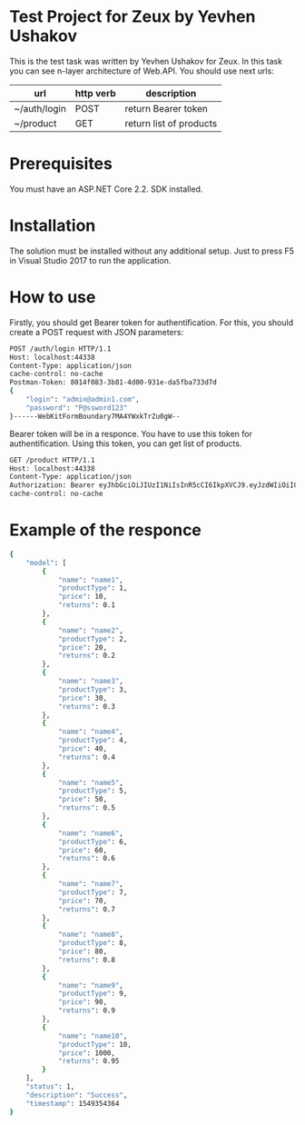 # Test Project for Zeux by Yevhen Ushakov
This is the test task was written by Yevhen Ushakov for Zeux.
In this task you can see n-layer architecture of Web.API.
You should use next urls:

| url | http verb | description |
| ------ | ------ | ------ |
| ~/auth/login | POST | return Bearer token |
| ~/product | GET | return list of products|

# Prerequisites
You must have an ASP.NET Core 2.2. SDK installed.

# Installation
The solution must be installed without any additional setup. Just to press F5 in Visual Studio 2017 to run the application.

# How to use
Firstly, you should get Bearer token for authentification. For this, you should create a POST request with JSON parameters: 
```sh
POST /auth/login HTTP/1.1
Host: localhost:44338
Content-Type: application/json
cache-control: no-cache
Postman-Token: 8014f083-3b81-4d00-931e-da5fba733d7d
{
	"login": "admin@admin1.com",
	"password": "P@ssword123"
}------WebKitFormBoundary7MA4YWxkTrZu0gW--
```

Bearer token will be in a responce.
You have to use this token for authentification.
Using this token, you can get list of products.
```sh
GET /product HTTP/1.1
Host: localhost:44338
Content-Type: application/json
Authorization: Bearer eyJhbGciOiJIUzI1NiIsInR5cCI6IkpXVCJ9.eyJzdWIiOiI0ZDI2ZjU2Yy05YTI4LWU5MTEtYTgzMC01NGVlNzViNDZiYmEiLCJqdGkiOiJmNThhNmFlOC04M2ExLTRkYmUtYjhhZS03OTJlMWY0NTQyNDIiLCJleHAiOjE1NTE5MDA3MTksImlzcyI6InlldmhlbnVzaGFrb3YuY29tIn0.Pfzg1wWgLG7shUFCOzg43PcPt6FvZIggfUHFXFinoY0
cache-control: no-cache
```

# Example of the responce

```sh
{
    "model": [
        {
            "name": "name1",
            "productType": 1,
            "price": 10,
            "returns": 0.1
        },
        {
            "name": "name2",
            "productType": 2,
            "price": 20,
            "returns": 0.2
        },
        {
            "name": "name3",
            "productType": 3,
            "price": 30,
            "returns": 0.3
        },
        {
            "name": "name4",
            "productType": 4,
            "price": 40,
            "returns": 0.4
        },
        {
            "name": "name5",
            "productType": 5,
            "price": 50,
            "returns": 0.5
        },
        {
            "name": "name6",
            "productType": 6,
            "price": 60,
            "returns": 0.6
        },
        {
            "name": "name7",
            "productType": 7,
            "price": 70,
            "returns": 0.7
        },
        {
            "name": "name8",
            "productType": 8,
            "price": 80,
            "returns": 0.8
        },
        {
            "name": "name9",
            "productType": 9,
            "price": 90,
            "returns": 0.9
        },
        {
            "name": "name10",
            "productType": 10,
            "price": 1000,
            "returns": 0.95
        }
    ],
    "status": 1,
    "description": "Success",
    "timestamp": 1549354364
}
```